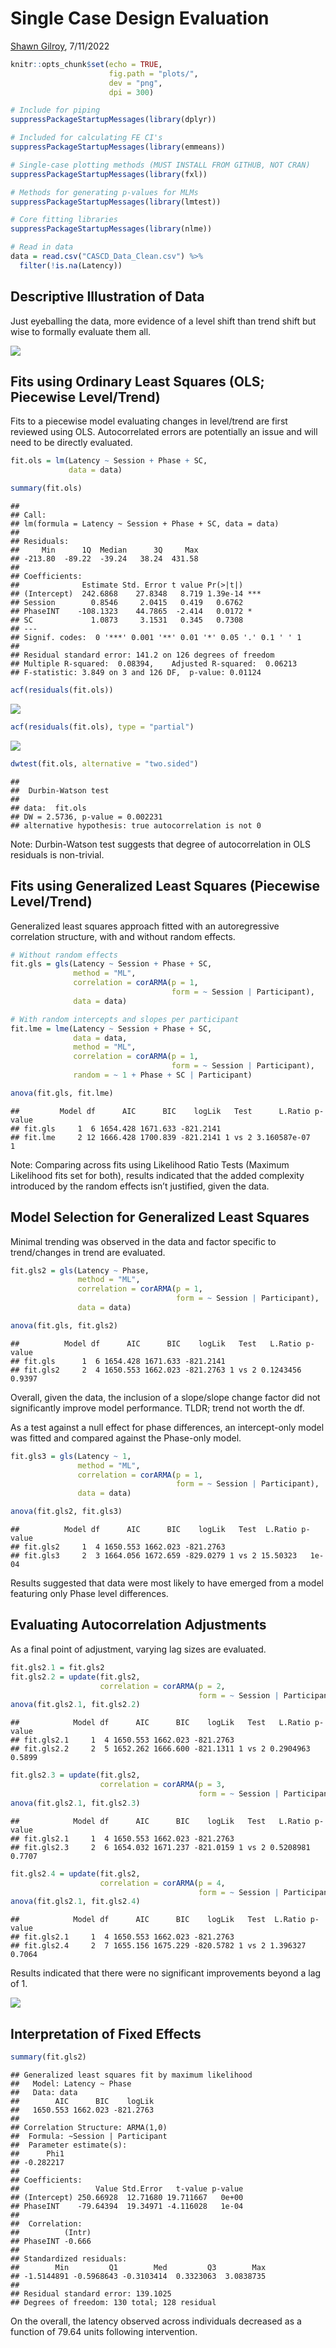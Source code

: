 
# Single Case Design Evaluation

[Shawn Gilroy](mailto:sgilroy1@lsu.edu), 7/11/2022

``` r
knitr::opts_chunk$set(echo = TRUE, 
                      fig.path = "plots/",
                      dev = "png",
                      dpi = 300)

# Include for piping
suppressPackageStartupMessages(library(dplyr))

# Included for calculating FE CI's
suppressPackageStartupMessages(library(emmeans))

# Single-case plotting methods (MUST INSTALL FROM GITHUB, NOT CRAN)
suppressPackageStartupMessages(library(fxl))

# Methods for generating p-values for MLMs
suppressPackageStartupMessages(library(lmtest))

# Core fitting libraries
suppressPackageStartupMessages(library(nlme))

# Read in data 
data = read.csv("CASCD_Data_Clean.csv") %>%
  filter(!is.na(Latency))
```

## Descriptive Illustration of Data

Just eyeballing the data, more evidence of a level shift than trend
shift but wise to formally evaluate them all.

![](plots/fxlOutputDescriptives-1.png)<!-- -->

## Fits using Ordinary Least Squares (OLS; Piecewise Level/Trend)

Fits to a piecewise model evaluating changes in level/trend are first
reviewed using OLS. Autocorrelated errors are potentially an issue and
will need to be directly evaluated.

``` r
fit.ols = lm(Latency ~ Session + Phase + SC, 
             data = data)

summary(fit.ols)
```

    ## 
    ## Call:
    ## lm(formula = Latency ~ Session + Phase + SC, data = data)
    ## 
    ## Residuals:
    ##     Min      1Q  Median      3Q     Max 
    ## -213.80  -89.22  -39.24   38.24  431.58 
    ## 
    ## Coefficients:
    ##              Estimate Std. Error t value Pr(>|t|)    
    ## (Intercept)  242.6868    27.8348   8.719 1.39e-14 ***
    ## Session        0.8546     2.0415   0.419   0.6762    
    ## PhaseINT    -108.1323    44.7865  -2.414   0.0172 *  
    ## SC             1.0873     3.1531   0.345   0.7308    
    ## ---
    ## Signif. codes:  0 '***' 0.001 '**' 0.01 '*' 0.05 '.' 0.1 ' ' 1
    ## 
    ## Residual standard error: 141.2 on 126 degrees of freedom
    ## Multiple R-squared:  0.08394,    Adjusted R-squared:  0.06213 
    ## F-statistic: 3.849 on 3 and 126 DF,  p-value: 0.01124

``` r
acf(residuals(fit.ols))
```

![](plots/olsLT-1.png)<!-- -->

``` r
acf(residuals(fit.ols), type = "partial")
```

![](plots/olsLT-2.png)<!-- -->

``` r
dwtest(fit.ols, alternative = "two.sided")
```

    ## 
    ##  Durbin-Watson test
    ## 
    ## data:  fit.ols
    ## DW = 2.5736, p-value = 0.002231
    ## alternative hypothesis: true autocorrelation is not 0

Note: Durbin-Watson test suggests that degree of autocorrelation in OLS
residuals is non-trivial.

## Fits using Generalized Least Squares (Piecewise Level/Trend)

Generalized least squares approach fitted with an autoregressive
correlation structure, with and without random effects.

``` r
# Without random effects
fit.gls = gls(Latency ~ Session + Phase + SC,
              method = "ML",
              correlation = corARMA(p = 1, 
                                    form = ~ Session | Participant),
              data = data)

# With random intercepts and slopes per participant
fit.lme = lme(Latency ~ Session + Phase + SC,
              data = data,
              method = "ML",
              correlation = corARMA(p = 1, 
                                    form = ~ Session | Participant),
              random = ~ 1 + Phase + SC | Participant)

anova(fit.gls, fit.lme)
```

    ##         Model df      AIC      BIC    logLik   Test      L.Ratio p-value
    ## fit.gls     1  6 1654.428 1671.633 -821.2141                            
    ## fit.lme     2 12 1666.428 1700.839 -821.2141 1 vs 2 3.160587e-07       1

Note: Comparing across fits using Likelihood Ratio Tests (Maximum
Likelihood fits set for both), results indicated that the added
complexity introduced by the random effects isn’t justified, given the
data.

## Model Selection for Generalized Least Squares

Minimal trending was observed in the data and factor specific to
trend/changes in trend are evaluated.

``` r
fit.gls2 = gls(Latency ~ Phase,
               method = "ML",
               correlation = corARMA(p = 1, 
                                     form = ~ Session | Participant),
               data = data)

anova(fit.gls, fit.gls2)
```

    ##          Model df      AIC      BIC    logLik   Test   L.Ratio p-value
    ## fit.gls      1  6 1654.428 1671.633 -821.2141                         
    ## fit.gls2     2  4 1650.553 1662.023 -821.2763 1 vs 2 0.1243456  0.9397

Overall, given the data, the inclusion of a slope/slope change factor
did not significantly improve model performance. TLDR; trend not worth
the df.

As a test against a null effect for phase differences, an intercept-only
model was fitted and compared against the Phase-only model.

``` r
fit.gls3 = gls(Latency ~ 1,
               method = "ML",
               correlation = corARMA(p = 1, 
                                     form = ~ Session | Participant),
               data = data)

anova(fit.gls2, fit.gls3)
```

    ##          Model df      AIC      BIC    logLik   Test  L.Ratio p-value
    ## fit.gls2     1  4 1650.553 1662.023 -821.2763                        
    ## fit.gls3     2  3 1664.056 1672.659 -829.0279 1 vs 2 15.50323   1e-04

Results suggested that data were most likely to have emerged from a
model featuring only Phase level differences.

## Evaluating Autocorrelation Adjustments

As a final point of adjustment, varying lag sizes are evaluated.

``` r
fit.gls2.1 = fit.gls2
fit.gls2.2 = update(fit.gls2, 
                    correlation = corARMA(p = 2, 
                                          form = ~ Session | Participant))
anova(fit.gls2.1, fit.gls2.2)
```

    ##            Model df      AIC      BIC    logLik   Test   L.Ratio p-value
    ## fit.gls2.1     1  4 1650.553 1662.023 -821.2763                         
    ## fit.gls2.2     2  5 1652.262 1666.600 -821.1311 1 vs 2 0.2904963  0.5899

``` r
fit.gls2.3 = update(fit.gls2, 
                    correlation = corARMA(p = 3, 
                                          form = ~ Session | Participant))
anova(fit.gls2.1, fit.gls2.3)
```

    ##            Model df      AIC      BIC    logLik   Test   L.Ratio p-value
    ## fit.gls2.1     1  4 1650.553 1662.023 -821.2763                         
    ## fit.gls2.3     2  6 1654.032 1671.237 -821.0159 1 vs 2 0.5208981  0.7707

``` r
fit.gls2.4 = update(fit.gls2, 
                    correlation = corARMA(p = 4, 
                                          form = ~ Session | Participant))
anova(fit.gls2.1, fit.gls2.4)
```

    ##            Model df      AIC      BIC    logLik   Test  L.Ratio p-value
    ## fit.gls2.1     1  4 1650.553 1662.023 -821.2763                        
    ## fit.gls2.4     2  7 1655.156 1675.229 -820.5782 1 vs 2 1.396327  0.7064

Results indicated that there were no significant improvements beyond a
lag of 1.

![](plots/fxlOutput-1.png)<!-- -->

## Interpretation of Fixed Effects

``` r
summary(fit.gls2)
```

    ## Generalized least squares fit by maximum likelihood
    ##   Model: Latency ~ Phase 
    ##   Data: data 
    ##        AIC      BIC    logLik
    ##   1650.553 1662.023 -821.2763
    ## 
    ## Correlation Structure: ARMA(1,0)
    ##  Formula: ~Session | Participant 
    ##  Parameter estimate(s):
    ##      Phi1 
    ## -0.282217 
    ## 
    ## Coefficients:
    ##                 Value Std.Error   t-value p-value
    ## (Intercept) 250.66928  12.71680 19.711667   0e+00
    ## PhaseINT    -79.64394  19.34971 -4.116028   1e-04
    ## 
    ##  Correlation: 
    ##          (Intr)
    ## PhaseINT -0.666
    ## 
    ## Standardized residuals:
    ##        Min         Q1        Med         Q3        Max 
    ## -1.5144891 -0.5968643 -0.3103414  0.3323063  3.0838735 
    ## 
    ## Residual standard error: 139.1025 
    ## Degrees of freedom: 130 total; 128 residual

On the overall, the latency observed across individuals decreased as a
function of 79.64 units following intervention.

